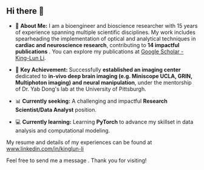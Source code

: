## Hi there 👋

- 📝 **About Me:** I am a bioengineer and bioscience researcher with 15 years of experience spanning multiple scientific disciplines. My work includes spearheading the implementation of optical and analytical techniques in **cardiac and neuroscience research**, contributing to  **14 impactful publications** . You can explore my publications at [Google Scholar - King-Lun Li](https://scholar.google.com/citations?user=QmAggsQAAAAJ&hl=en).

- 🔬 **Key Achievement:** Successfully **established an imaging center** dedicated to **in-vivo deep brain imaging (e.g. Miniscope UCLA, GRIN, Multiphoton imaging) and neural manipulation**, under the mentorship of Dr. Yab Dong's lab at the University of Pittsburgh.
  
- 📊 **Currently seeking:** A challenging and impactful **Research Scientist/Data Analyst** position.
  
- 💻 **Currently learning:** Learning **PyTorch** to advance my skillset in data analysis and computational modeling.

My resume and details of my experiences can be found at www.linkedin.com/in/kinglun-li

Feel free to send me a message . Thank you for visiting! 

<!--
**KingLunLi/KingLunLi** is a ✨ _special_ ✨ repository because its `README.md` (this file) appears on your GitHub profile.

Here are some ideas to get you started:

- 🔭 I’m currently working on ...
- 🌱 I’m currently learning ...
- 👯 I’m looking to collaborate on ...
- 🤔 I’m looking for help with ...
- 💬 Ask me about ...
- 📫 How to reach me: ...
- 😄 Pronouns: ...
- ⚡ Fun fact: ...
-->
